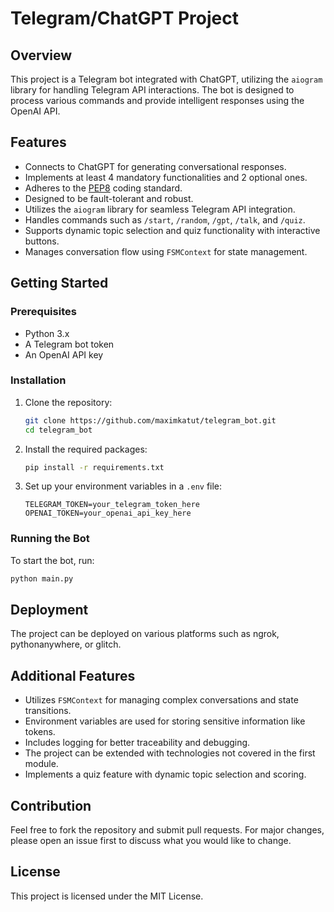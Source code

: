 # Telegram/ChatGPT Project

## Overview

This project is a Telegram bot integrated with ChatGPT, utilizing the `aiogram` library for handling Telegram API interactions. The bot is designed to process various commands and provide intelligent responses using the OpenAI API.

## Features

- Connects to ChatGPT for generating conversational responses.
- Implements at least 4 mandatory functionalities and 2 optional ones.
- Adheres to the [PEP8](https://peps.python.org/pep-0008/) coding standard.
- Designed to be fault-tolerant and robust.
- Utilizes the `aiogram` library for seamless Telegram API integration.
- Handles commands such as `/start`, `/random`, `/gpt`, `/talk`, and `/quiz`.
- Supports dynamic topic selection and quiz functionality with interactive buttons.
- Manages conversation flow using `FSMContext` for state management.

## Getting Started

### Prerequisites

- Python 3.x
- A Telegram bot token
- An OpenAI API key

### Installation

1. Clone the repository:

   ```bash
   git clone https://github.com/maximkatut/telegram_bot.git
   cd telegram_bot
   ```

2. Install the required packages:

   ```bash
   pip install -r requirements.txt
   ```

3. Set up your environment variables in a `.env` file:
   ```
   TELEGRAM_TOKEN=your_telegram_token_here
   OPENAI_TOKEN=your_openai_api_key_here
   ```

### Running the Bot

To start the bot, run:

```bash
python main.py
```

## Deployment

The project can be deployed on various platforms such as ngrok, pythonanywhere, or glitch.

## Additional Features

- Utilizes `FSMContext` for managing complex conversations and state transitions.
- Environment variables are used for storing sensitive information like tokens.
- Includes logging for better traceability and debugging.
- The project can be extended with technologies not covered in the first module.
- Implements a quiz feature with dynamic topic selection and scoring.

## Contribution

Feel free to fork the repository and submit pull requests. For major changes, please open an issue first to discuss what you would like to change.

## License

This project is licensed under the MIT License.
